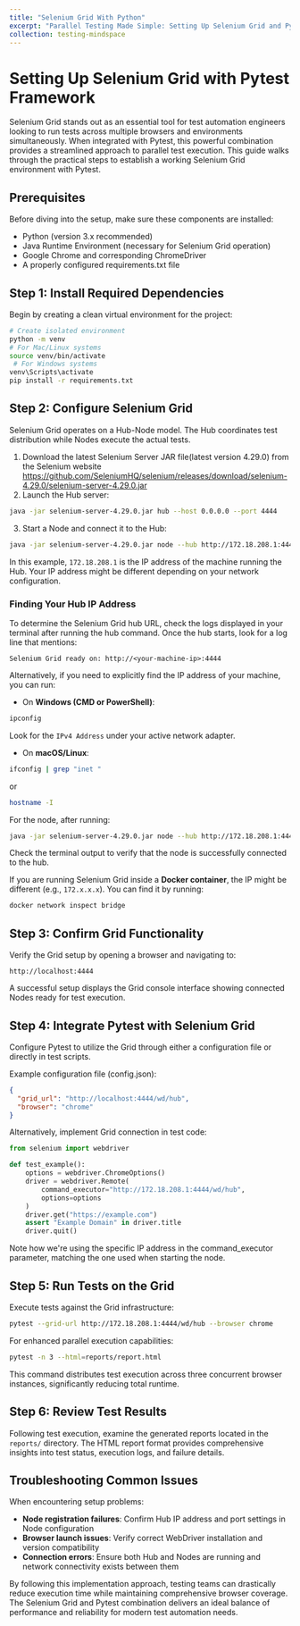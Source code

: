 ```yaml
---
title: "Selenium Grid With Python"
excerpt: "Parallel Testing Made Simple: Setting Up Selenium Grid and Pytest Framework"
collection: testing-mindspace
---
```



# Setting Up Selenium Grid with Pytest Framework

Selenium Grid stands out as an essential tool for test automation engineers looking to run tests across multiple browsers and environments simultaneously. When integrated with Pytest, this powerful combination provides a streamlined approach to parallel test execution. This guide walks through the practical steps to establish a working Selenium Grid environment with Pytest.

## Prerequisites

Before diving into the setup, make sure these components are installed:
* Python (version 3.x recommended)
* Java Runtime Environment (necessary for Selenium Grid operation)
* Google Chrome and corresponding ChromeDriver
* A properly configured requirements.txt file

## Step 1: Install Required Dependencies

Begin by creating a clean virtual environment for the project:

```sh
# Create isolated environment
python -m venv
# For Mac/Linux systems   
source venv/bin/activate
 # For Windows systems  
venv\Scripts\activate 
pip install -r requirements.txt
```

## Step 2: Configure Selenium Grid

Selenium Grid operates on a Hub-Node model. The Hub coordinates test distribution while Nodes execute the actual tests.

1. Download the latest Selenium Server JAR file(latest version 4.29.0) from the Selenium website 
https://github.com/SeleniumHQ/selenium/releases/download/selenium-4.29.0/selenium-server-4.29.0.jar
2. Launch the Hub server:

```sh
java -jar selenium-server-4.29.0.jar hub --host 0.0.0.0 --port 4444
```

3. Start a Node and connect it to the Hub:

```sh
java -jar selenium-server-4.29.0.jar node --hub http://172.18.208.1:4444
```

In this example, `172.18.208.1` is the IP address of the machine running the Hub. Your IP address might be different depending on your network configuration.

### Finding Your Hub IP Address

To determine the Selenium Grid hub URL, check the logs displayed in your terminal after running the hub command. Once the hub starts, look for a log line that mentions:

```
Selenium Grid ready on: http://<your-machine-ip>:4444
```

Alternatively, if you need to explicitly find the IP address of your machine, you can run:

* On **Windows (CMD or PowerShell)**:
```sh
ipconfig
```
Look for the `IPv4 Address` under your active network adapter.

* On **macOS/Linux**:
```sh
ifconfig | grep "inet "
```
or
```sh
hostname -I
```

For the node, after running:
```sh
java -jar selenium-server-4.29.0.jar node --hub http://172.18.208.1:4444
```
Check the terminal output to verify that the node is successfully connected to the hub.

If you are running Selenium Grid inside a **Docker container**, the IP might be different (e.g., `172.x.x.x`). You can find it by running:
```sh
docker network inspect bridge
```

## Step 3: Confirm Grid Functionality

Verify the Grid setup by opening a browser and navigating to:

```
http://localhost:4444
```

A successful setup displays the Grid console interface showing connected Nodes ready for test execution.

## Step 4: Integrate Pytest with Selenium Grid

Configure Pytest to utilize the Grid through either a configuration file or directly in test scripts.

Example configuration file (config.json):

```json
{
  "grid_url": "http://localhost:4444/wd/hub",
  "browser": "chrome"
}
```

Alternatively, implement Grid connection in test code:

```python
from selenium import webdriver

def test_example():
    options = webdriver.ChromeOptions()
    driver = webdriver.Remote(
        command_executor="http://172.18.208.1:4444/wd/hub",
        options=options
    )
    driver.get("https://example.com")
    assert "Example Domain" in driver.title
    driver.quit()
```

Note how we're using the specific IP address in the command_executor parameter, matching the one used when starting the node.

## Step 5: Run Tests on the Grid

Execute tests against the Grid infrastructure:

```sh
pytest --grid-url http://172.18.208.1:4444/wd/hub --browser chrome
```

For enhanced parallel execution capabilities:

```sh
pytest -n 3 --html=reports/report.html
```

This command distributes test execution across three concurrent browser instances, significantly reducing total runtime.

## Step 6: Review Test Results

Following test execution, examine the generated reports located in the `reports/` directory. The HTML report format provides comprehensive insights into test status, execution logs, and failure details.

## Troubleshooting Common Issues

When encountering setup problems:
* **Node registration failures**: Confirm Hub IP address and port settings in Node configuration
* **Browser launch issues**: Verify correct WebDriver installation and version compatibility
* **Connection errors**: Ensure both Hub and Nodes are running and network connectivity exists between them

By following this implementation approach, testing teams can drastically reduce execution time while maintaining comprehensive browser coverage. The Selenium Grid and Pytest combination delivers an ideal balance of performance and reliability for modern test automation needs.
